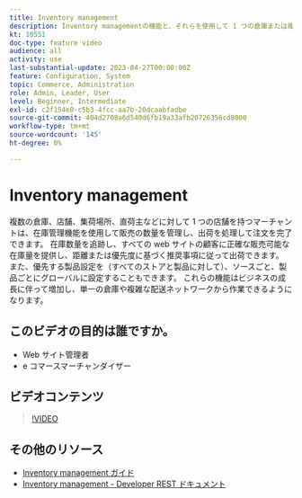 ```yaml
---
title: Inventory management
description: Inventory managementの機能と、それらを使用して 1 つの倉庫または複雑な発送ネットワークから作業する方法について説明します。
kt: 10551
doc-type: feature video
audience: all
activity: use
last-substantial-update: 2023-04-27T00:00:00Z
feature: Configuration, System
topic: Commerce, Administration
role: Admin, Leader, User
level: Beginner, Intermediate
exl-id: c2f154e0-c5b3-4fcc-aa7b-20dcaabfadbe
source-git-commit: 404d2708a6d540d6fb19a33afb20726356cd8000
workflow-type: tm+mt
source-wordcount: '145'
ht-degree: 0%

---
```


# Inventory management

複数の倉庫、店舗、集荷場所、直荷主などに対して 1 つの店舗を持つマーチャントは、在庫管理機能を使用して販売の数量を管理し、出荷を処理して注文を完了できます。 在庫数量を追跡し、すべての web サイトの顧客に正確な販売可能な在庫量を提供し、距離または優先度に基づく推奨事項に従って出荷できます。 また、優先する製品設定を（すべてのストアと製品に対して）、ソースごと、製品ごとにグローバルに設定することもできます。 これらの機能はビジネスの成長に伴って増加し、単一の倉庫や複雑な配送ネットワークから作業できるようになります。

## このビデオの目的は誰ですか。

- Web サイト管理者
- e コマースマーチャンダイザー

## ビデオコンテンツ

>[!VIDEO](https://video.tv.adobe.com/v/3410198?quality=12&learn=on&captions=jpn)

## その他のリソース

- [Inventory management ガイド ](https://experienceleague.adobe.com/docs/commerce-admin/inventory/introduction.html?lang=ja)
- [Inventory management - Developer REST ドキュメント ](https://developer.adobe.com/commerce/webapi/rest/inventory/)
